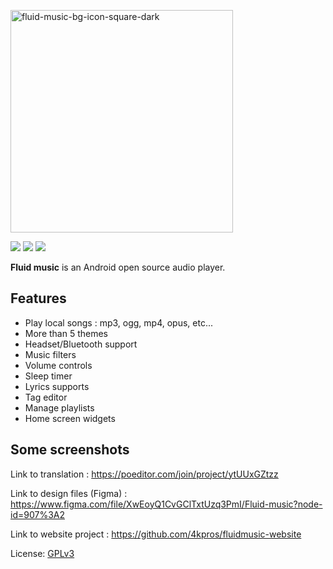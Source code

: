  <p align="">
  <a href="https://retromusic.app](https://fluidmusic.vercel.app">
    <img width="356" alt="fluid-music-bg-icon-square-dark" src="https://user-images.githubusercontent.com/52242361/198029825-67a9122a-deeb-4294-8eb7-e294a482493d.png"/>
  </a>
</p>

<p align="">
  <a href="https://github.com/4kpros/FluidMusic" style="text-decoration:none" area-label="Android">
    <img src="https://img.shields.io/badge/Platform-Android-green.svg">
  </a>
  <a href="https://github.com/4kpros/FluidMusic/actions/workflows/android.yml" style="text-decoration:none" area-label="Build Status">
    <img src="https://github.com/RetroMusicPlayer/RetroMusicPlayer/actions/workflows/android.yml/badge.svg">
  </a>
  <a href="https://github.com/4kpros/FluidMusic/blob/dev/LICENCE.md" style="text-decoration:none" area-label="License: GPL v3">
    <img src="https://img.shields.io/badge/License-GPL%20v3-blue.svg">
  </a>
</p>

**Fluid music** is an Android open source audio player.

## Features
-  Play local songs : mp3, ogg, mp4, opus, etc...
-  More than 5 themes
-  Headset/Bluetooth support
-  Music filters
-  Volume controls
-  Sleep timer
-  Lyrics supports
-  Tag editor
-  Manage playlists
-  Home screen widgets

## Some screenshots

Link to translation : https://poeditor.com/join/project/ytUUxGZtzz

Link to design files (Figma) : https://www.figma.com/file/XwEoyQ1CvGClTxtUzq3PmI/Fluid-music?node-id=907%3A2

Link to website project : https://github.com/4kpros/fluidmusic-website

License: [GPLv3](https://github.com/4kpros/FluidMusic/blob/dev/LICENCE.md)
